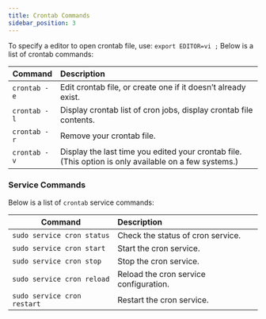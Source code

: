 ```yaml
---
title: Crontab Commands
sidebar_position: 3
---
```


To specify a editor to open crontab file, use: `export EDITOR=vi ;`
Below is a list of crontab commands:

| Command | Description |
| --- | :--- |
| `crontab -e` | Edit crontab file, or create one if it doesn’t already exist. |
| `crontab -l` | Display crontab list of cron jobs, display crontab file contents. |
| `crontab -r` | Remove your crontab file. |
| `crontab -v` | Display the last time you edited your crontab file. (This option is only available on a few systems.) |

### Service Commands
Below is a list of `crontab` service commands:

| Command | Description |
| --- | :--- |
| `sudo service cron status` | Check the status of cron service. |
| `sudo service cron start` | Start the cron service. |
| `sudo service cron stop` | Stop the cron service. |
| `sudo service cron reload` | Reload the cron service configuration. |
| `sudo service cron restart` | Restart the cron service. |
